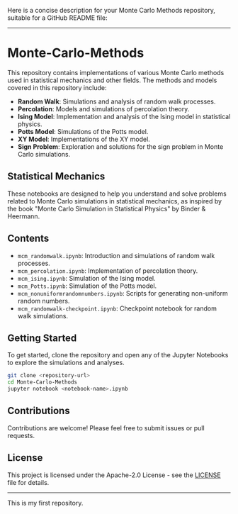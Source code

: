 Here is a concise description for your Monte Carlo Methods repository, suitable for a GitHub README file:

---

# Monte-Carlo-Methods

This repository contains implementations of various Monte Carlo methods used in statistical mechanics and other fields. The methods and models covered in this repository include:

- **Random Walk**: Simulations and analysis of random walk processes.
- **Percolation**: Models and simulations of percolation theory.
- **Ising Model**: Implementation and analysis of the Ising model in statistical physics.
- **Potts Model**: Simulations of the Potts model.
- **XY Model**: Implementations of the XY model.
- **Sign Problem**: Exploration and solutions for the sign problem in Monte Carlo simulations.

## Statistical Mechanics

These notebooks are designed to help you understand and solve problems related to Monte Carlo simulations in statistical mechanics, as inspired by the book "Monte Carlo Simulation in Statistical Physics" by Binder & Heermann.

## Contents
- `mcm_randomwalk.ipynb`: Introduction and simulations of random walk processes.
- `mcm_percolation.ipynb`: Implementation of percolation theory.
- `mcm_ising.ipynb`: Simulation of the Ising model.
- `mcm_Potts.ipynb`: Simulation of the Potts model.
- `mcm_nonuniformrandomnumbers.ipynb`: Scripts for generating non-uniform random numbers.
- `mcm_randomwalk-checkpoint.ipynb`: Checkpoint notebook for random walk simulations.

## Getting Started
To get started, clone the repository and open any of the Jupyter Notebooks to explore the simulations and analyses.

```bash
git clone <repository-url>
cd Monte-Carlo-Methods
jupyter notebook <notebook-name>.ipynb
```

## Contributions
Contributions are welcome! Please feel free to submit issues or pull requests.

## License
This project is licensed under the Apache-2.0 License - see the [LICENSE](LICENSE) file for details.

---

This is my first repository. 

